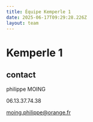 ```yaml
---
title: Équipe Kemperle 1
date: 2025-06-17T09:29:28.226Z
layout: team
---
```


# Kemperle 1



## contact 

philippe MOING

06.13.37.74.38 

moing.philippe@orange.fr

